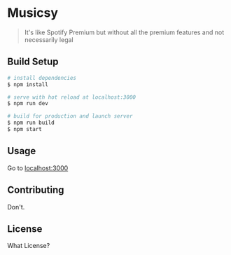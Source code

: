 # Musicsy

> It's like Spotify Premium but without all the premium features and not necessarily legal

## Build Setup

``` bash
# install dependencies
$ npm install

# serve with hot reload at localhost:3000
$ npm run dev

# build for production and launch server
$ npm run build
$ npm start
```

## Usage

Go to [localhost:3000](localhost:3000)

## Contributing
Don't.

## License
What License?
